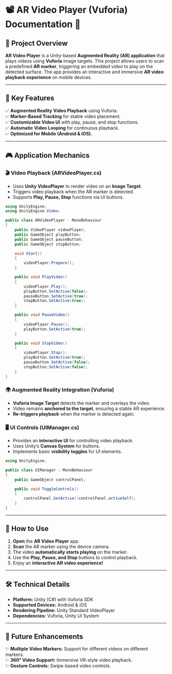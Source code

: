 # 📽️ AR Video Player (Vuforia) Documentation 🎥

## 📌 Project Overview

**AR Video Player** is a Unity-based **Augmented Reality (AR) application** that plays videos using **Vuforia** image targets. This project allows users to scan a predefined **AR marker**, triggering an embedded video to play on the detected surface. The app provides an interactive and immersive **AR video playback experience** on mobile devices.

---

## 🚀 Key Features

✅ **Augmented Reality Video Playback** using Vuforia.  
✅ **Marker-Based Tracking** for stable video placement.  
✅ **Customizable Video UI** with play, pause, and stop functions.  
✅ **Automatic Video Looping** for continuous playback.  
✅ **Optimized for Mobile (Android & iOS).**  

---

## 🎮 Application Mechanics

### 🎬 Video Playback (ARVideoPlayer.cs)
- Uses **Unity VideoPlayer** to render video on an **Image Target**.
- Triggers video playback when the AR marker is detected.
- Supports **Play, Pause, Stop** functions via UI buttons.

```csharp
using UnityEngine;
using UnityEngine.Video;

public class ARVideoPlayer : MonoBehaviour
{
    public VideoPlayer videoPlayer;
    public GameObject playButton;
    public GameObject pauseButton;
    public GameObject stopButton;

    void Start()
    {
        videoPlayer.Prepare();
    }

    public void PlayVideo()
    {
        videoPlayer.Play();
        playButton.SetActive(false);
        pauseButton.SetActive(true);
        stopButton.SetActive(true);
    }

    public void PauseVideo()
    {
        videoPlayer.Pause();
        playButton.SetActive(true);
    }

    public void StopVideo()
    {
        videoPlayer.Stop();
        playButton.SetActive(true);
        pauseButton.SetActive(false);
        stopButton.SetActive(false);
    }
}
```

### 🌍 Augmented Reality Integration (Vuforia)
- **Vuforia Image Target** detects the marker and overlays the video.
- Video remains **anchored to the target**, ensuring a stable AR experience.
- **Re-triggers playback** when the marker is detected again.

### 🖥️ UI Controls (UIManager.cs)
- Provides an **interactive UI** for controlling video playback.
- Uses Unity’s **Canvas System** for buttons.
- Implements basic **visibility toggles** for UI elements.

```csharp
using UnityEngine;

public class UIManager : MonoBehaviour
{
    public GameObject controlPanel;

    public void ToggleControls()
    {
        controlPanel.SetActive(!controlPanel.activeSelf);
    }
}
```

---

## 🔧 How to Use

1. **Open** the **AR Video Player** app.
2. **Scan** the AR marker using the device camera.
3. The video **automatically starts playing** on the marker.
4. Use the **Play, Pause, and Stop** buttons to control playback.
5. Enjoy an **interactive AR video experience!**

---

## 🛠️ Technical Details
- **Platform:** Unity (C#) with Vuforia SDK
- **Supported Devices:** Android & iOS
- **Rendering Pipeline:** Unity Standard VideoPlayer
- **Dependencies:** Vuforia, Unity UI System

---

## 🌟 Future Enhancements
✨ **Multiple Video Markers:** Support for different videos on different markers.  
✨ **360° Video Support:** Immersive VR-style video playback.  
✨ **Gesture Controls:** Swipe-based video controls.  

